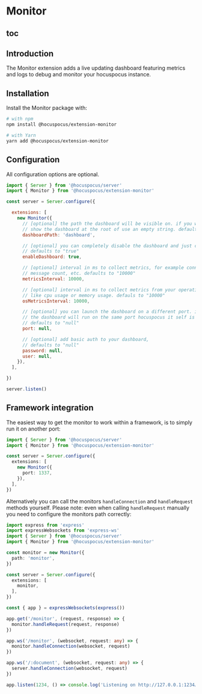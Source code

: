 
# Monitor

## toc

## Introduction

<g-image src="@/assets/images/monitor-preview.png" width="700"></g-image>

The Monitor extension adds a live updating dashboard featuring metrics and logs to debug and monitor your hocuspocus instance.

## Installation

Install the Monitor package with:

```bash
# with npm
npm install @hocuspocus/extension-monitor

# with Yarn
yarn add @hocuspocus/extension-monitor
```

## Configuration

All configuration options are optional.

```js
import { Server } from '@hocuspocus/server'
import { Monitor } from '@hocuspocus/extension-monitor'

const server = Server.configure({

  extensions: [
    new Monitor({
      // [optional] the path the dashboard will be visible on. if you want to
      // show the dashboard at the root of use an empty string. defaults to "dashboard"
      dashboardPath: 'dashboard',

      // [optional] you can completely disable the dashboard and just collect metrics.
      // defaults to "true"
      enableDashboard: true,

      // [optional] interval in ms to collect metrics, for example connection count,
      // message count, etc. defaults to "10000"
      metricsInterval: 10000,

      // [optional] interval in ms to collect metrics from your operating system
      // like cpu usage or memory usage. defauls to "10000"
      osMetricsInterval: 10000,

      // [optional] you can launch the dashboard on a different port. if set to null,
      // the dashboard will run on the same port hocuspocus it self is running.
      // defaults to "null"
      port: null,

      // [optional] add basic auth to your dashboard,
      // defaults to "null"
      password: null,
      user: null,
    }),
  ],

})

server.listen()
```

## Framework integration

The easiest way to get the monitor to work within a framework, is to simply run it on another port:

```typescript
import { Server } from '@hocuspocus/server'
import { Monitor } from '@hocuspocus/extension-monitor'

const server = Server.configure({
  extensions: [
    new Monitor({
      port: 1337,
    }),
  ],
})

```

Alternatively you can call the monitors `handleConnection` and `handleRequest` methods yourself. Please note: even when calling `handleRequest` manually you need to configure the monitors path correctly:

```typescript
import express from 'express'
import expressWebsockets from 'express-ws'
import { Server } from '@hocuspocus/server'
import { Monitor } from '@hocuspocus/extension-monitor'

const monitor = new Monitor({
  path: 'monitor',
})

const server = Server.configure({
  extensions: [
    monitor,
  ],
})

const { app } = expressWebsockets(express())

app.get('/monitor', (request, response) => {
  monitor.handleRequest(request, response)
})

app.ws('/monitor', (websocket, request: any) => {
  monitor.handleConnection(websocket, request)
})

app.ws('/:document', (websocket, request: any) => {
  server.handleConnection(websocket, request)
})

app.listen(1234, () => console.log('Listening on http://127.0.0.1:1234…'))
```
